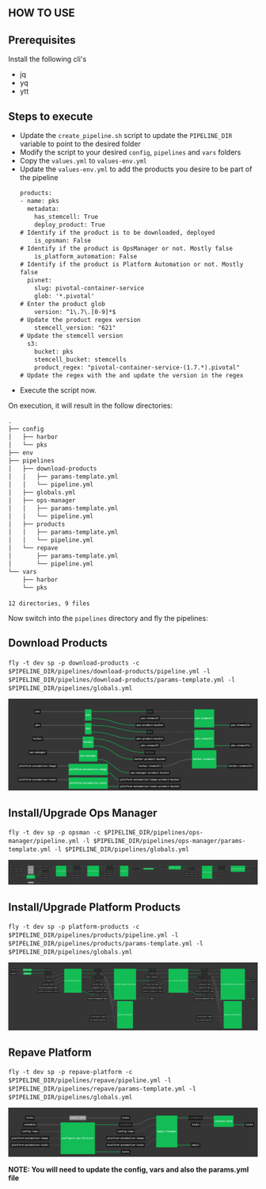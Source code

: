HOW TO USE
---

## Prerequisites
Install the following cli's
- jq
- yq
- ytt

## Steps to execute

* Update the `create_pipeline.sh` script to update the `PIPELINE_DIR` variable to point to the desired folder
* Modify the script to your desired `config`, `pipelines` and `vars` folders
* Copy the `values.yml` to `values-env.yml`
* Update the `values-env.yml` to add the products you desire to be part of the pipeline
  ```
  products:
  - name: pks
    metadata:
      has_stemcell: True
      deploy_product: True                                                # Identify if the product is to be downloaded, deployed
      is_opsman: False                                                    # Identify if the product is OpsManager or not. Mostly false
      is_platform_automation: False                                       # Identify if the product is Platform Automation or not. Mostly false
    pivnet:
      slug: pivotal-container-service
      glob: '*.pivotal'                                                   # Enter the product glob
      version: ^1\.7\.[0-9]*$                                             # Update the product regex version
      stemcell_version: "621"                                             # Update the stemcell version
    s3:
      bucket: pks  
      stemcell_bucket: stemcells
      product_regex: "pivotal-container-service-(1.7.*).pivotal"       # Update the regex with the and update the version in the regex
  ```
* Execute the script now.

On execution, it will result in the follow directories:

```
.
├── config
│   ├── harbor
│   └── pks
├── env
├── pipelines
│   ├── download-products
│   │   ├── params-template.yml
│   │   └── pipeline.yml
│   ├── globals.yml
│   ├── ops-manager
│   │   ├── params-template.yml
│   │   └── pipeline.yml
│   ├── products
│   │   ├── params-template.yml
│   │   └── pipeline.yml
│   └── repave
│       ├── params-template.yml
│       └── pipeline.yml
└── vars
    ├── harbor
    └── pks

12 directories, 9 files
```

Now switch into the `pipelines` directory and fly the pipelines:

## Download Products

`fly -t dev sp -p download-products -c $PIPELINE_DIR/pipelines/download-products/pipeline.yml -l $PIPELINE_DIR/pipelines/download-products/params-template.yml -l $PIPELINE_DIR/pipelines/globals.yml`

![](./images/download-products.png)

## Install/Upgrade Ops Manager

`fly -t dev sp -p opsman -c $PIPELINE_DIR/pipelines/ops-manager/pipeline.yml -l $PIPELINE_DIR/pipelines/ops-manager/params-template.yml -l $PIPELINE_DIR/pipelines/globals.yml`

![](./images/opsmanager.png)


## Install/Upgrade Platform Products

`fly -t dev sp -p platform-products -c $PIPELINE_DIR/pipelines/products/pipeline.yml -l $PIPELINE_DIR/pipelines/products/params-template.yml -l $PIPELINE_DIR/pipelines/globals.yml`

![](./images/platform-products.png)

## Repave Platform

`fly -t dev sp -p repave-platform -c $PIPELINE_DIR/pipelines/repave/pipeline.yml -l $PIPELINE_DIR/pipelines/repave/params-template.yml -l $PIPELINE_DIR/pipelines/globals.yml`

![](./images/repave.png)

**NOTE: You will need to update the config, vars and also the params.yml file**
